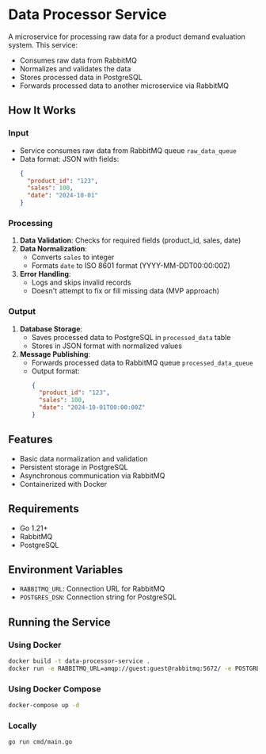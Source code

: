 # Data Processor Service

A microservice for processing raw data for a product demand evaluation system. This service:

- Consumes raw data from RabbitMQ
- Normalizes and validates the data
- Stores processed data in PostgreSQL
- Forwards processed data to another microservice via RabbitMQ

## How It Works

### Input
- Service consumes raw data from RabbitMQ queue `raw_data_queue`
- Data format: JSON with fields:
  ```json
  {
    "product_id": "123",
    "sales": 100,
    "date": "2024-10-01"
  }
  ```

### Processing
1. **Data Validation**: Checks for required fields (product_id, sales, date)
2. **Data Normalization**:
   - Converts `sales` to integer
   - Formats `date` to ISO 8601 format (YYYY-MM-DDT00:00:00Z)
3. **Error Handling**: 
   - Logs and skips invalid records
   - Doesn't attempt to fix or fill missing data (MVP approach)

### Output
1. **Database Storage**:
   - Saves processed data to PostgreSQL in `processed_data` table
   - Stores in JSON format with normalized values
2. **Message Publishing**:
   - Forwards processed data to RabbitMQ queue `processed_data_queue`
   - Output format:
     ```json
     {
       "product_id": "123",
       "sales": 100,
       "date": "2024-10-01T00:00:00Z"
     }
     ```

## Features

- Basic data normalization and validation
- Persistent storage in PostgreSQL
- Asynchronous communication via RabbitMQ
- Containerized with Docker

## Requirements

- Go 1.21+
- RabbitMQ
- PostgreSQL

## Environment Variables

- `RABBITMQ_URL`: Connection URL for RabbitMQ
- `POSTGRES_DSN`: Connection string for PostgreSQL

## Running the Service

### Using Docker

```bash
docker build -t data-processor-service .
docker run -e RABBITMQ_URL=amqp://guest:guest@rabbitmq:5672/ -e POSTGRES_DSN="host=postgres user=postgres password=postgres dbname=demanddb sslmode=disable" data-processor-service
```

### Using Docker Compose

```bash
docker-compose up -d
```

### Locally

```bash
go run cmd/main.go